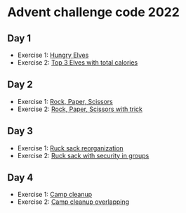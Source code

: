 # Advent challenge code 2022

## Day 1

- Exercise 1: [Hungry Elves](./day1/hungryelves/README.md)
- Exercise 2: [Top 3 Elves with total calories](./day1/topthreeelves/README.md)

## Day 2

- Exercise 1: [Rock, Paper, Scissors](./day2/rockpaperscissors/README.md)
- Exercise 2: [Rock, Paper, Scissors with trick](./day2/rockpaperscissorstricked/README.md)

## Day 3

- Exercise 1: [Ruck sack reorganization](./day3/rucksackreorganization/README.md)
- Exercise 2: [Ruck sack with security in groups](./day3/rucksackwithsecurity/README.md)

## Day 4

- Exercise 1: [Camp cleanup](./day4/campcleanup/README.md)
- Exercise 2: [Camp cleanup overlapping](./day4/campcleanupoverlap/README.md)